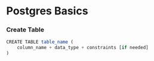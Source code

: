 # Postgres Basics

### Create Table
```js
CREATE TABLE table_name (
    column_name + data_type + constraints [if needed]
)

```